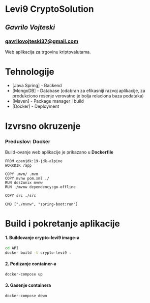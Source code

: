 # Levi9 CryptoSolution
## _Gavrilo Vojteski_
### gavrilovojteski37@gmail.com

Web aplikacija za trgovinu kriptovalutama.

# Tehnologije
- [Java Spring] - Backend
- [MongoDB] - Database (odabran za efikasniji razvoj aplikacije, za produkciono resenje verovatno je bolja relaciona baza podataka)
- [Maven] - Package manager i build
- [Docker] - Deployment

# Izvrsno okruzenje

### Preduslov:  **Docker**
Build-ovanje web aplikacije je prikazano u **Dockerfile**
```
FROM openjdk:19-jdk-alpine
WORKDIR /app

COPY .mvn/ .mvn
COPY mvnw pom.xml ./
RUN dos2unix mvnw
RUN ./mvnw dependency:go-offline

COPY src ./src

CMD ["./mvnw", "spring-boot:run"]
```

# Build i pokretanje aplikacije
#### 1. Buildovanje crypto-levi9 image-a
```sh
cd API
docker build -t crypto-levi9 .
```
#### 2. Podizanje container-a
```sh
docker-compose up
```

#### 3. Gasenje containera
```sh
docker-compose down
```